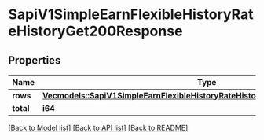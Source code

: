# SapiV1SimpleEarnFlexibleHistoryRateHistoryGet200Response

## Properties

Name | Type | Description | Notes
------------ | ------------- | ------------- | -------------
**rows** | [**Vec<models::SapiV1SimpleEarnFlexibleHistoryRateHistoryGet200ResponseRowsInner>**](_sapi_v1_simple_earn_flexible_history_rateHistory_get_200_response_rows_inner.md) |  | 
**total** | **i64** |  | 

[[Back to Model list]](../README.md#documentation-for-models) [[Back to API list]](../README.md#documentation-for-api-endpoints) [[Back to README]](../README.md)


